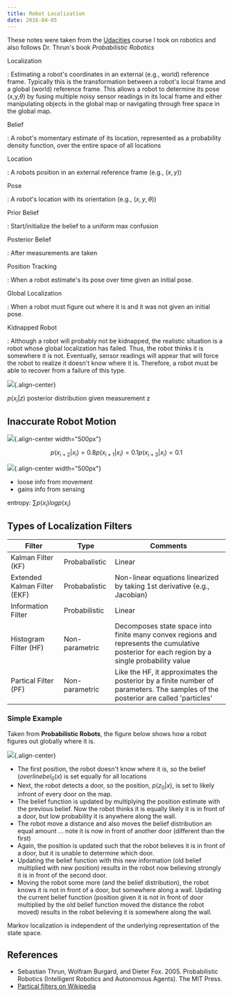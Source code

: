 ```yaml
---
title: Robot Localization
date: 2016-04-05
---
```


These notes were taken from the [Udacities](http://www.udacity.com)
course I took on robotics and also follows Dr. Thrun's book
*Probabilistic Robotics*

Localization

:   Estimating a robot's coordinates in an external (e.g., world)
    reference frame. Typically this is the transformation between a
    robot's local frame and a global (world) reference frame. This
    allows a robot to determine its pose (x,y,$\theta$) by fusing
    multiple noisy sensor readings in its local frame and either
    manipulating objects in the global map or navigating through free
    space in the global map.

Belief

:   A robot's momentary estimate of its location, represented as a
    probability density function, over the entire space of all locations

Location

:   A robots position in an external reference frame (e.g., $(x,y)$)

Pose

:   A robot's location with its orientation (e.g., $(x,y,\theta)$)

Prior Belief

:   Start/initialize the belief to a uniform max confusion

Posterior Belief

:   After measurements are taken

Position Tracking

:   When a robot estimate's its pose over time given an initial pose.

Global Localization

:   When a robot must figure out where it is and it was not given an
    initial pose.

Kidnapped Robot

:   Although a robot will probably not be kidnapped, the realistic
    situation is a robot whose global localization has failed. Thus, the
    robot thinks it is somewhere it is not. Eventually, sensor readings
    will appear that will force the robot to realize it doesn't know
    where it is. Therefore, a robot must be able to recover from a
    failure of this type.

![](pics/monte-carlo.png){.align-center}

$p(x_i | z)$ posterior distribution given measurement z

Inaccurate Robot Motion
-----------------------

![](pics/bad_robot_motion.png){.align-center width="500px"}

$$p(x_{i+2} | x_i) = 0.8
p(x_{i+1} | x_i) = 0.1
p(x_{i+3} | x_i) = 0.1$$

![](pics/robot_state_transition.png){.align-center width="500px"}

-   loose info from movement
-   gains info from sensing

entropy: $\sum p(x_i) log p(x_i)$

Types of Localization Filters
-----------------------------

| Filter                       | Type           | Comments                                                                                                                                     |
| ---------------------------- | -------------- | -------------------------------------------------------------------------------------------------------------------------------------------- |
| Kalman Filter (KF)           | Probabalistic  | Linear                                                                                                                                       |
| Extended Kalman Filter (EKF) | Probabalistic  | Non-linear equations linearized by taking 1st derivative (e.g., Jacobian)                                                                    |
| Information Filter           | Probabilistic  | Linear                                                                                                                                       |
| Histogram Filter (HF)        | Non-parametric | Decomposes state space into finite many convex regions and represents the cumulative posterior for each region by a single probability value |
| Partical Filter (PF)         | Non-parametric | Like the HF, it approximates the posterior by a finite number of parameters. The samples of the posterior are called 'particles'             |

### Simple Example

Taken from **Probabilistic Robots**, the figure below shows how a robot
figures out globally where it is.

![](pics/markov_localization.jpg){.align-center}

-   The first position, the robot doesn't know where it is, so the
    belief ($overline{bel}_0(x)$ is set equally for all locations
-   Next, the robot detects a door, so the position, $p(z_0|x)$, is set
    to likely infront of every door on the map.
-   The belief function is updated by multiplying the position estimate
    with the previous belief. Now the robot thinks it is equally likely
    it is in front of a door, but low probability it is anywhere along
    the wall.
-   The robot move a distance and also moves the belief distribution an
    equal amount \... note it is now in front of another door (different
    than the first)
-   Again, the position is updated such that the robot believes it is
    in front of a door, but it is unable to determine which door.
-   Updating the belief function with this new information (old belief
    multiplied with new position) results in the robot now believing
    strongly it is in front of the second door.
-   Moving the robot some more (and the belief distribution), the robot
    knows it is not in front of a door, but somewhere along a wall.
    Updating the current belief function (position given it is not
    in front of door multiplied by the old belief function moved the
    distance the robot moved) results in the robot believing it is
    somewhere along the wall.

Markov localization is independent of the underlying representation of
the state space.

References
----------

-   Sebastian Thrun, Wolfram Burgard, and Dieter Fox. 2005.
    Probabilistic Robotics (Intelligent Robotics and Autonomous Agents).
    The MIT Press.
-   [Partical filters on Wikipedia](https://en.wikipedia.org/wiki/Particle_filter)
